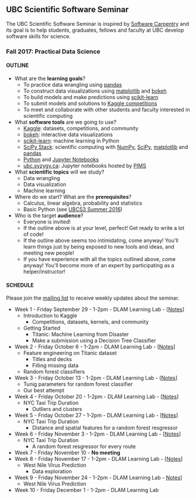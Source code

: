 ## UBC Scientific Software Seminar

The UBC Scientific Software Seminar is inspired by [Software Carpentry](http://software-carpentry.org/) and its goal is to help students, graduates, fellows and faculty at UBC develop software skills for science.

### Fall 2017: Practical Data Science

#### OUTLINE

* What are the **learning goals**?
  * To practice data wrangling using [pandas](http://pandas.pydata.org/)
  * To construct data visualizations using [matplotlib](http://matplotlib.org/) and [bokeh](https://bokeh.pydata.org/en/latest/)
  * To build models and make predictions using [scikit-learn](http://scikit-learn.org/)
  * To submit models and solutions to [Kaggle competitions](https://www.kaggle.com/competitions)
  * To meet and collaborate with other students and faculty interested in scientific computing
* What **software tools** are we going to use?
  * [Kaggle](https://www.kaggle.com/): datasets, competitions, and community
  * [bokeh](https://bokeh.pydata.org/en/latest/): interactive data visualizations
  * [scikit-learn](http://scikit-learn.org/): machine learning in Python
  * [SciPy Stack](http://scipy.org/): scientific computing with [NumPy](http://www.numpy.org/), [SciPy](http://scipy.org/), [matplotlib](http://matplotlib.org/) and [pandas](http://pandas.pydata.org/)
  * [Python](https://www.python.org/) and [Jupyter Notebooks](http://jupyter.org/)
  * [ubc.syzygy.ca](https://ubc.syzygy.ca/): Jupyter notebooks hosted by [PIMS](http://pims.math.ca/)
* What **scientific topics** will we study?
  * Data wrangling
  * Data visualization
  * Machine learning
* Where do we start? What are the **prerequisites**?
  * Calculus, linear algebra, probability and statistics
  * Basic Python (see [UBCS3 Summer 2016](https://github.com/ubcs3/2016-Summer))
* Who is the target **audience**?
  * Everyone is invited!
  * If the outline above is at your level, perfect! Get ready to write a lot of code!
  * If the outline above seems too intimidating, come anyway! You'll learn things just by being exposed to new tools and ideas, and meeting new people!
  * If you have experience with all the topics outlined above, come anyway! You'll become more of an expert by participating as a helper/instructor!

#### SCHEDULE

Please join the [mailing list](https://survey.ubc.ca/s/ubcs3-mailing-list/) to receive weekly updates about the seminar.

* Week 1 - Friday September 29 - 1-2pm - DLAM Learning Lab - [[Notes](notes-2017-09-29/notes-2017-09-29.ipynb)]
  * Introduction to Kaggle
    * Competitions, datasets, kernels, and community
  * Getting Started
    * Titanic: Machine Learning from Disaster
    * Make a submission using a Decision Tree Classifier
* Week 2 - Friday October 6 - 1-2pm - DLAM Learning Lab - [[Notes](notes-2017-10-06/notes-2017-10-06.ipynb)]
  * Feature engineering on Titanic dataset
    * Titles and decks
    * Filling missing data
  * Random forest classifiers
* Week 3 - Friday October 13 - 1-2pm - DLAM Learning Lab - [[Notes](notes-2017-10-13/notes-2017-10-13-ideas.ipynb)]
  * Tunig parameters for random forest classifier
  * Our best attempt
* Week 4 - Friday October 20 - 1-2pm - DLAM Learning Lab - [[Notes](notes-2017-10-20/notes-2017-10-20.ipynb)]
  * NYC Taxi Trip Duration
    * Outliers and clusters
* Week 5 - Friday October 27 - 1-2pm - DLAM Learning Lab - [[Notes](notes-2017-10-27/notes-2017-10-27-ideas.ipynb)]
  * NYC Taxi Trip Duration
    * Distance and spatial features for a random forest resgressor
* Week 6 - Friday November 3 - 1-2pm - DLAM Learning Lab - [[Notes](notes-2017-11-03/notes-2017-11-03.ipynb)]
  * NYC Taxi Trip Duration
    * A random forest resgressor for every route
* Week 7 - Friday November 10 - **No meeting**
* Week 8 - Friday November 17 - 1-2pm - DLAM Learning Lab - [[Notes](notes-2017-11-17/notes-mike-2017-11-17.ipynb)]
  * West Nile Virus Prediction
    * Data exploration
* Week 9 - Friday November 24 - 1-2pm - DLAM Learning Lab - [Notes](notes-2017-11-24/notes-mike-2017-11-24.ipynb)]
  * West Nile Virus Prediction
* Week 10 - Friday December 1 - 1-2pm - DLAM Learning Lab
